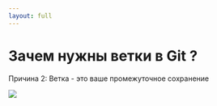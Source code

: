 ```yaml
---
layout: full
---
```


# Зачем нужны ветки в Git ?
Причина 2: Ветка - это ваше промежуточное сохранение

<img src="/images/02-git-branching/vice-city-safehouse.webp" />

<style>
img {
    max-height: 80%;
    margin: auto;
}
</style>
